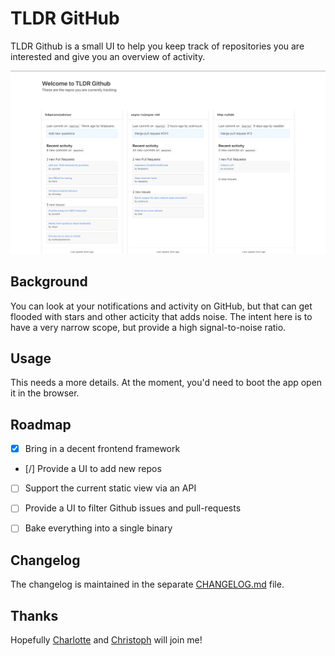 # TLDR GitHub

TLDR Github is a small UI to help you keep track of repositories you are interested and give you an overview of activity.

![Screenshot showing three "cards" representing individual repos](images/overview.png)

## Background

You can look at your notifications and activity on GitHub, but that can get flooded with stars and other acticity that adds noise.
The intent here is to have a very narrow scope, but provide a high signal-to-noise ratio.

## Usage

This needs a more details. At the moment, you'd need to boot the app open it in the browser.

## Roadmap

- [x]  Bring in a decent frontend framework
- [/] Provide a UI to add new repos
- [ ] Support the current static view via an API
- [ ] Provide a UI to filter Github issues and pull-requests
- [ ] Bake everything into a single binary


## Changelog

The changelog is maintained in the separate [CHANGELOG.md](CHANGELOG.md) file.


## Thanks

Hopefully [Charlotte](https://github.com/charlottebrf) and [Christoph](https://github.com/christophgockel) will join me!

